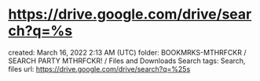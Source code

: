 # https://drive.google.com/drive/search?q=%s

created: March 16, 2022 2:13 AM (UTC)
folder: BOOKMRKS-MTHRFCKR / SEARCH PARTY MTHRFCKR! / Files and Downloads Search
tags: Search, files
url: https://drive.google.com/drive/search?q=%25s